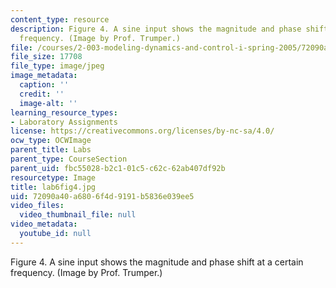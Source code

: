 ```yaml
---
content_type: resource
description: Figure 4. A sine input shows the magnitude and phase shift at a certain
  frequency. (Image by Prof. Trumper.)
file: /courses/2-003-modeling-dynamics-and-control-i-spring-2005/72090a40a6806f4d9191b5836e039ee5_lab6fig4.jpg
file_size: 17708
file_type: image/jpeg
image_metadata:
  caption: ''
  credit: ''
  image-alt: ''
learning_resource_types:
- Laboratory Assignments
license: https://creativecommons.org/licenses/by-nc-sa/4.0/
ocw_type: OCWImage
parent_title: Labs
parent_type: CourseSection
parent_uid: fbc55028-b2c1-01c5-c62c-62ab407df92b
resourcetype: Image
title: lab6fig4.jpg
uid: 72090a40-a680-6f4d-9191-b5836e039ee5
video_files:
  video_thumbnail_file: null
video_metadata:
  youtube_id: null
---
```

Figure 4. A sine input shows the magnitude and phase shift at a certain frequency. (Image by Prof. Trumper.)